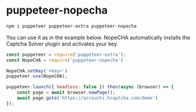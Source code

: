 # puppeteer-nopecha

```bash
npm i puppeteer puppeteer-extra puppeteer-nopecha
```

You can use it as in the example below. NopeCHA automatically installs the Captcha Solver plugin and activates your key.

```js
const puppeteer = require('puppeteer-extra');
const NopeCHA = require('puppeteer-nopecha')

NopeCHA.setKey('<key>')
puppeteer.use(NopeCHA);

puppeteer.launch({ headless: false }).then(async (browser) => {
    const page = await browser.newPage();
    await page.goto('https://accounts.hcaptcha.com/demo')
});

```